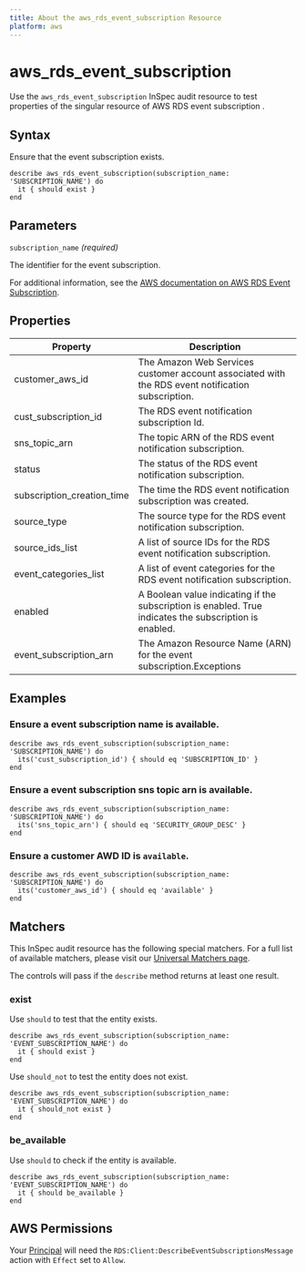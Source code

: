 ```yaml
---
title: About the aws_rds_event_subscription Resource
platform: aws
---
```


# aws_rds_event_subscription

Use the `aws_rds_event_subscription` InSpec audit resource to test properties of the singular resource of AWS RDS event subscription .

## Syntax

Ensure that the event subscription exists.

    describe aws_rds_event_subscription(subscription_name: 'SUBSCRIPTION_NAME') do
      it { should exist }
    end

## Parameters

`subscription_name` _(required)_

The identifier for the event subscription.

For additional information, see the [AWS documentation on AWS RDS Event Subscription](https://docs.aws.amazon.com/AWSCloudFormation/latest/UserGuide/aws-resource-rds-eventsubscription.html).

## Properties

| Property | Description |
| --- | --- |
| customer_aws_id | The Amazon Web Services customer account associated with the RDS event notification subscription. |
| cust_subscription_id | The RDS event notification subscription Id. |
| sns_topic_arn | The topic ARN of the RDS event notification subscription.|
| status |The status of the RDS event notification subscription. |
| subscription_creation_time | The time the RDS event notification subscription was created. |
| source_type | The source type for the RDS event notification subscription.|
| source_ids_list | A list of source IDs for the RDS event notification subscription.|
| event_categories_list | A list of event categories for the RDS event notification subscription. |
| enabled | A Boolean value indicating if the subscription is enabled. True indicates the subscription is enabled. |
| event_subscription_arn | The Amazon Resource Name (ARN) for the event subscription.Exceptions |


## Examples

### Ensure a event subscription name is available.
    describe aws_rds_event_subscription(subscription_name: 'SUBSCRIPTION_NAME') do
      its('cust_subscription_id') { should eq 'SUBSCRIPTION_ID' }
    end

### Ensure a event subscription sns topic arn is available.
    describe aws_rds_event_subscription(subscription_name: 'SUBSCRIPTION_NAME') do
      its('sns_topic_arn') { should eq 'SECURITY_GROUP_DESC' }
    end

### Ensure a customer AWD ID is `available`.
    describe aws_rds_event_subscription(subscription_name: 'SUBSCRIPTION_NAME') do
      its('customer_aws_id') { should eq 'available' }
    end

## Matchers

This InSpec audit resource has the following special matchers. For a full list of available matchers, please visit our [Universal Matchers page](https://www.inspec.io/docs/reference/matchers/).

The controls will pass if the `describe` method returns at least one result.

### exist

Use `should` to test that the entity exists.

    describe aws_rds_event_subscription(subscription_name: 'EVENT_SUBSCRIPTION_NAME') do
      it { should exist }
    end

Use `should_not` to test the entity does not exist.

    describe aws_rds_event_subscription(subscription_name: 'EVENT_SUBSCRIPTION_NAME') do
      it { should_not exist }
    end

### be_available

Use `should` to check if the entity is available.

    describe aws_rds_event_subscription(subscription_name: 'EVENT_SUBSCRIPTION_NAME') do
      it { should be_available }
    end

## AWS Permissions

Your [Principal](https://docs.aws.amazon.com/IAM/latest/UserGuide/intro-structure.html#intro-structure-principal) will need the `RDS:Client:DescribeEventSubscriptionsMessage` action with `Effect` set to `Allow`.